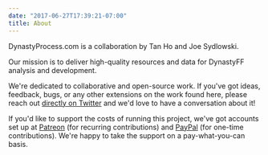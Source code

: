 ```yaml
---
date: "2017-06-27T17:39:21-07:00"
title: About
---
```


DynastyProcess.com is a collaboration by Tan Ho and Joe Sydlowski. 

Our mission is to deliver high-quality resources and data for DynastyFF analysis and development.

We're dedicated to collaborative and open-source work. If you've got ideas, feedback, bugs, or any other extensions on the work found here, please reach out [directly on Twitter](https://twitter.com/dynastyprocess) and we'd love to have a conversation about it!

If you'd like to support the costs of running this project, we've got accounts set up at [Patreon](http://patreon.com/tanho) (for recurring contributions) and [PayPal](http://paypal.me/tan63) (for one-time contributions). We're happy to take the support on a pay-what-you-can basis. 
